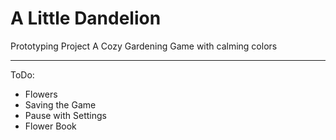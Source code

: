# A Little Dandelion
Prototyping Project
A Cozy Gardening Game with calming colors

---
ToDo:
- Flowers
- Saving the Game
- Pause with Settings
- Flower Book